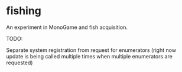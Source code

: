 # fishing
An experiment in MonoGame and fish acquisition.

TODO:

Separate system registration from request for enumerators (right now update is being called multiple times when multiple enumerators are requested)
